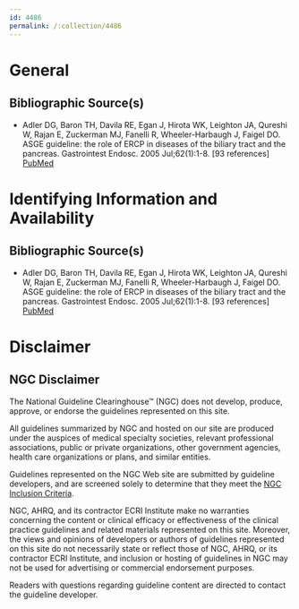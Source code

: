 ```yaml
---
id: 4486
permalink: /:collection/4486
---
```


# General

## Bibliographic Source(s)

- Adler DG, Baron TH, Davila RE, Egan J, Hirota WK, Leighton JA, Qureshi W, Rajan E, Zuckerman MJ, Fanelli R, Wheeler-Harbaugh J, Faigel DO. ASGE guideline: the role of ERCP in diseases of the biliary tract and the pancreas. Gastrointest Endosc. 2005 Jul;62(1):1-8. [93 references] [ PubMed ](http://www.ncbi.nlm.nih.gov/entrez/query.fcgi?cmd=Retrieve&db=pubmed&dopt=Abstract&list_uids=15990812)

# Identifying Information and Availability

## Bibliographic Source(s)

- Adler DG, Baron TH, Davila RE, Egan J, Hirota WK, Leighton JA, Qureshi W, Rajan E, Zuckerman MJ, Fanelli R, Wheeler-Harbaugh J, Faigel DO. ASGE guideline: the role of ERCP in diseases of the biliary tract and the pancreas. Gastrointest Endosc. 2005 Jul;62(1):1-8. [93 references] [ PubMed ](http://www.ncbi.nlm.nih.gov/entrez/query.fcgi?cmd=Retrieve&db=pubmed&dopt=Abstract&list_uids=15990812)

# Disclaimer

## NGC Disclaimer

The National Guideline Clearinghouse™ (NGC) does not develop, produce, approve, or endorse the guidelines represented on this site.

All guidelines summarized by NGC and hosted on our site are produced under the auspices of medical specialty societies, relevant professional associations, public or private organizations, other government agencies, health care organizations or plans, and similar entities.

Guidelines represented on the NGC Web site are submitted by guideline developers, and are screened solely to determine that they meet the [NGC Inclusion Criteria](/help-and-about/summaries/inclusion-criteria).

NGC, AHRQ, and its contractor ECRI Institute make no warranties concerning the content or clinical efficacy or effectiveness of the clinical practice guidelines and related materials represented on this site. Moreover, the views and opinions of developers or authors of guidelines represented on this site do not necessarily state or reflect those of NGC, AHRQ, or its contractor ECRI Institute, and inclusion or hosting of guidelines in NGC may not be used for advertising or commercial endorsement purposes.

Readers with questions regarding guideline content are directed to contact the guideline developer.

